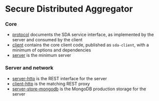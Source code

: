 # Secure Distributed Aggregator

### Core

- [protocol](protocol/sda_protocol/index.html) documents the SDA service interface, as implemented by the server and consumed by the client
- [client](client/sda_client/index.html) contains the core client code, published as `sda-client`, with a minimum of options and dependencies
- [server](server/sda_server/index.html) is the minimum server

### Server and network

- [server-http](server-http/sda_server_http/index.html) is the REST interface for the server
- [client-http](client-http/sda_client_http/index.html) is the matching REST proxy
- [server-store-mongodb](server-store-server-mongodb/sda_server_store_mongodb/index.html) is the MongoDB production storage for the server
